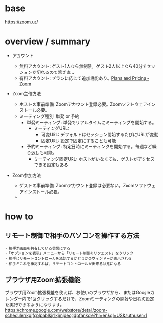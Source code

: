 # base

https://zoom.us/

# overview / summary

- アカウント
  - 無料アカウント: ゲスト1人なら無制限。ゲスト2人以上なら40分でセッションが切れるので繋ぎ直し
  - 有料アカウント: プランに応じて追加機能あり。[Plans and Pricing - Zoom](https://zoom.us/pricing)

- Zoom主催方法
  - ホストの事前準備: Zoomアカウント登録必要。Zoomソフトウェアインストール必要。
  - ミーティング種別: 単発 or 予約
    - 単発ミーティング: 単発でリアルタイムにミーティングを開始する。
      - ミーティングURL: 
        - 可変URL: デフォルトはセッション開始するたびにURLが変動
        - 固定URL: 設定で固定にすることも可能
    - 予約ミーティング: 特定日時にミーティングを開始する。毎週など繰り返しも可能。
      - ミーティング固定URL: ホストがいなくても、ゲストがアクセスできる設定もある

- Zoom参加方法
  - ゲストの事前準備: Zoomアカウント登録は必要ない。Zoomソフトウェアインストール必要。
  - 
  

# how to
## リモート制御で相手のパソコンを操作する方法
```
・相手が画面を共有している状態にする
・「オプションを表示」メニューから「リモート制御のリクエスト」をクリック
・相手にリモートコントロールを承諾するかどうかのウィンドーが表示される
・相手がこれを承認すれば、リモートコントロールが出来る状態になる
```

## ブラウザ用Zoom拡張機能
ブラウザ用Zoom拡張機能を使えば、お使いのブラウザから、またはGoogleカレンダー内で1回クリックするだけで、Zoomミーティングの開始や日程の設定を実行できるようになります。
https://chrome.google.com/webstore/detail/zoom-scheduler/kgjfgplpablkjnlkjmjdecgdpfankdle?hl=en&gl=US&authuser=1
